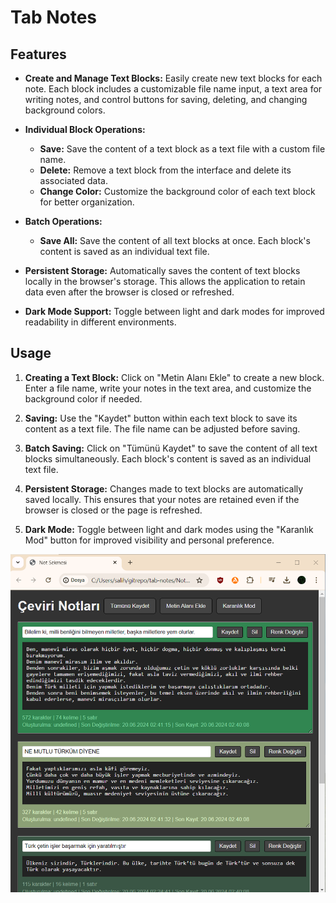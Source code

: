# Tab Notes

## Features

- **Create and Manage Text Blocks:** Easily create new text blocks for each note. Each block includes a customizable file name input, a text area for writing notes, and control buttons for saving, deleting, and changing background colors.

- **Individual Block Operations:**
  - **Save:** Save the content of a text block as a text file with a custom file name.
  - **Delete:** Remove a text block from the interface and delete its associated data.
  - **Change Color:** Customize the background color of each text block for better organization.

- **Batch Operations:**
  - **Save All:** Save the content of all text blocks at once. Each block's content is saved as an individual text file.

- **Persistent Storage:** Automatically saves the content of text blocks locally in the browser's storage. This allows the application to retain data even after the browser is closed or refreshed.

- **Dark Mode Support:** Toggle between light and dark modes for improved readability in different environments.

## Usage

1. **Creating a Text Block:** Click on "Metin Alanı Ekle" to create a new block. Enter a file name, write your notes in the text area, and customize the background color if needed.

2. **Saving:** Use the "Kaydet" button within each text block to save its content as a text file. The file name can be adjusted before saving.

3. **Batch Saving:** Click on "Tümünü Kaydet" to save the content of all text blocks simultaneously. Each block's content is saved as an individual text file.

4. **Persistent Storage:** Changes made to text blocks are automatically saved locally. This ensures that your notes are retained even if the browser is closed or the page is refreshed.

5. **Dark Mode:** Toggle between light and dark modes using the "Karanlık Mod" button for improved visibility and personal preference.


![](https://raw.githubusercontent.com/78e49c/tab-notes/main/screenshot.png)
